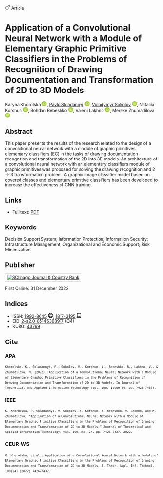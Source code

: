 <img src="/icons/unlock.svg" width="16" height="16"> Article

# Application of a Convolutional Neural Network with a Module of Elementary Graphic Primitive Classifiers in the Problems of Recognition of Drawing Documentation and Transformation of 2D to 3D Models

Karyna Khorolska <a href="https://orcid.org/0000-0003-3270-4494" target="_blank"><img src="/icons/orcid.svg" width="16" height="16"></a>,
<a href="/">Pavlo Skladannyi</a> <a href="https://orcid.org/0000-0002-7775-6039" target="_blank"><img src="/icons/orcid.svg" width="16" height="16"></a>,
<a href="https://volodymyr-sokolov.github.io/">Volodymyr Sokolov</a> <a href="https://orcid.org/0000-0002-9349-7946" target="_blank"><img src="/icons/orcid.svg" width="16" height="16"></a>,
Nataliia Korshun <a href="https://orcid.org/0000-0003-2908-970X" target="_blank"><img src="/icons/orcid.svg" width="16" height="16"></a>,
Bohdan Bebeshko <a href="https://orcid.org/0000-0001-6599-0808" target="_blank"><img src="/icons/orcid.svg" width="16" height="16"></a>,
Valerii Lakhno <a href="https://orcid.org/0000-0001-9695-4543" target="_blank"><img src="/icons/orcid.svg" width="16" height="16"></a>,
Mereke Zhumadilova <a href="https://orcid.org/0000-0002-2974-0227" target="_blank"><img src="/icons/orcid.svg" width="16" height="16"></a>

## Abstract

This paper presents the results of the research related to the design of a convolutional neural network with a module of graphic primitives elementary classifiers (EC) in the tasks of drawing documentation recognition and transformation of the 2D into 3D models. An architecture of a convolutional neural network with an elementary classifiers module of graphic primitives was proposed for solving the drawing recognition and 2 → 3 transformation problem. A graphic image classifier model based on covered classes and elementary primitive classifiers has been developed to increase the effectiveness of CNN training.

## Links

* Full text: [PDF](http://www.jatit.org/volumes/Vol100No24/18Vol100No24.pdf)

## Keywords

Decision Support System; Information Protection; Information Security; Infrastructure Management; Organizational and Economic Support; Risk Minimization
 
## Publisher

<table>
<tr>
<td>
<a href="https://www.scimagojr.com/journalsearch.php?q=19700182903&amp;tip=sid&amp;exact=no" title="SCImago Journal &amp; Country Rank"><img border="0" src="https://www.scimagojr.com/journal_img.php?id=19700182903" alt="SCImago Journal &amp; Country Rank"  /></a>
</td>
</tr>
</table>

First Online: 31 December 2022

## Indices

* ISSN: [1992-8645](https://portal.issn.org/resource/ISSN/1992-8645) <img src="/icons/print.svg" width="16" height="16">, [1817-3195](https://portal.issn.org/resource/ISSN/1817-3195) <img src="/icons/online.svg" width="16" height="16">
* EID: [2-s2.0-85145368917](http://www.scopus.com/record/display.url?origin=inward&eid=2-s2.0-85145368917) (Q4)
* KUBG: [43769](http://elibrary.kubg.edu.ua/id/eprint/43769/)

## Cite

### APA

<small>`Khorolska, K., Skladannyi, P., Sokolov, V., Korshun, N., Bebeshko, B., Lakhno, V., & Zhumadilova, M. (2022). Application of a Convolutional Neural Network with a Module of Elementary Graphic Primitive Classifiers in the Problems of Recognition of Drawing Documentation and Transformation of 2D to 3D Models. In Journal of Theoretical and Applied Information Technology (Vol. 100, Issue 24, pp. 7426–7437).`</small>

### IEEE

<small>`K. Khorolska, P. Skladannyi, V. Sokolov, N. Korshun, B. Bebeshko, V. Lakhno, and M. Zhumadilova, “Application of a Convolutional Neural Network with a Module of Elementary Graphic Primitive Classifiers in the Problems of Recognition of Drawing Documentation and Transformation of 2D to 3D Models,” Journal of Theoretical and Applied Information Technology, vol. 100, no. 24, pp. 7426–7437, 2022.`</small>

### CEUR-WS

<small>`K. Khorolska, et al., Application of a Convolutional Neural Network with a Module of Elementary Graphic Primitive Classifiers in the Problems of Recognition of Drawing Documentation and Transformation of 2D to 3D Models, J. Theor. Appl. Inf. Technol. 100(24) (2022) 7426–7437.`</small>